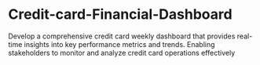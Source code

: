 # Credit-card-Financial-Dashboard
Develop a comprehensive credit card weekly dashboard that provides real-time insights into key performance metrics and trends. Enabling stakeholders to monitor and analyze credit card operations effectively
